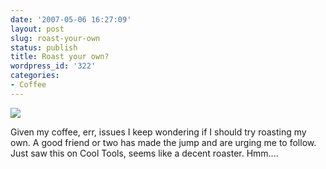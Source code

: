 ```yaml
---
date: '2007-05-06 16:27:09'
layout: post
slug: roast-your-own
status: publish
title: Roast your own?
wordpress_id: '322'
categories:
- Coffee
---
```



[
![](http://www.phfactor.net/wp-pics/freshroast-sm.jpg)
](http://www.kk.org/cooltools/archives/001673.php)

Given my coffee, err, issues I keep wondering if I should try roasting my own. A good friend or two has made the jump and are urging me to follow. Just saw this on Cool Tools, seems like a decent roaster. Hmm....


